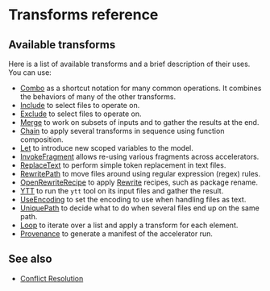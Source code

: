 # Transforms reference

## Available transforms

Here is a list of available transforms and a brief description of their uses. You can use:

- [Combo](combo.md) as a shortcut notation for many common operations. It combines the behaviors of many of the other transforms.
- [Include](include.md) to select files to operate on.
- [Exclude](exclude.md) to select files to operate on.
- [Merge](merge.md) to work on subsets of inputs and to gather the results at the end.
- [Chain](chain.md) to apply several transforms in sequence using function composition.
- [Let](let.md) to introduce new scoped variables to the model.
- [InvokeFragment](invoke-fragment.md) allows re-using various fragments across accelerators.
- [ReplaceText](replace-text.md) to perform simple token replacement in text files.
- [RewritePath](rewrite-path.md) to move files around using regular expression (regex) rules.
- [OpenRewriteRecipe](open-rewrite-recipe.md) to apply [Rewrite](https://docs.openrewrite.org/) recipes, such as package rename.
- [YTT](ytt.md) to run the `ytt` tool on its input files and gather the result.
- [UseEncoding](use-encoding.md) to set the encoding to use when handling files as text.
- [UniquePath](unique-path.md) to decide what to do when several files end up on the same path.
- [Loop](loop.md) to iterate over a list and apply a transform for each element.
- [Provenance](provenance.md) to generate a manifest of the accelerator run.

## See also

- [Conflict Resolution](conflict-resolution.md)
